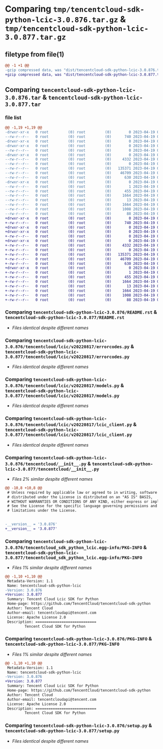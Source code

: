 # Comparing `tmp/tencentcloud-sdk-python-lcic-3.0.876.tar.gz` & `tmp/tencentcloud-sdk-python-lcic-3.0.877.tar.gz`

## filetype from file(1)

```diff
@@ -1 +1 @@
-gzip compressed data, was "dist/tencentcloud-sdk-python-lcic-3.0.876.tar", last modified: Wed Apr 19 00:31:02 2023, max compression
+gzip compressed data, was "dist/tencentcloud-sdk-python-lcic-3.0.877.tar", last modified: Wed Apr 19 09:20:30 2023, max compression
```

## Comparing `tencentcloud-sdk-python-lcic-3.0.876.tar` & `tencentcloud-sdk-python-lcic-3.0.877.tar`

### file list

```diff
@@ -1,19 +1,19 @@
-drwxr-xr-x   0 root         (0) root         (0)        0 2023-04-19 00:31:02.000000 tencentcloud-sdk-python-lcic-3.0.876/
--rw-r--r--   0 root         (0) root         (0)      740 2023-04-19 00:31:02.000000 tencentcloud-sdk-python-lcic-3.0.876/README.rst
-drwxr-xr-x   0 root         (0) root         (0)        0 2023-04-19 00:31:02.000000 tencentcloud-sdk-python-lcic-3.0.876/tencentcloud/
-drwxr-xr-x   0 root         (0) root         (0)        0 2023-04-19 00:31:02.000000 tencentcloud-sdk-python-lcic-3.0.876/tencentcloud/lcic/
--rw-r--r--   0 root         (0) root         (0)        0 2023-04-19 00:31:02.000000 tencentcloud-sdk-python-lcic-3.0.876/tencentcloud/lcic/__init__.py
-drwxr-xr-x   0 root         (0) root         (0)        0 2023-04-19 00:31:02.000000 tencentcloud-sdk-python-lcic-3.0.876/tencentcloud/lcic/v20220817/
--rw-r--r--   0 root         (0) root         (0)     4332 2023-04-19 00:31:02.000000 tencentcloud-sdk-python-lcic-3.0.876/tencentcloud/lcic/v20220817/errorcodes.py
--rw-r--r--   0 root         (0) root         (0)        0 2023-04-19 00:31:02.000000 tencentcloud-sdk-python-lcic-3.0.876/tencentcloud/lcic/v20220817/__init__.py
--rw-r--r--   0 root         (0) root         (0)   135371 2023-04-19 00:31:02.000000 tencentcloud-sdk-python-lcic-3.0.876/tencentcloud/lcic/v20220817/models.py
--rw-r--r--   0 root         (0) root         (0)    46709 2023-04-19 00:31:02.000000 tencentcloud-sdk-python-lcic-3.0.876/tencentcloud/lcic/v20220817/lcic_client.py
--rw-r--r--   0 root         (0) root         (0)      630 2023-04-19 00:31:02.000000 tencentcloud-sdk-python-lcic-3.0.876/tencentcloud/__init__.py
-drwxr-xr-x   0 root         (0) root         (0)        0 2023-04-19 00:31:02.000000 tencentcloud-sdk-python-lcic-3.0.876/tencentcloud_sdk_python_lcic.egg-info/
--rw-r--r--   0 root         (0) root         (0)        1 2023-04-19 00:31:02.000000 tencentcloud-sdk-python-lcic-3.0.876/tencentcloud_sdk_python_lcic.egg-info/dependency_links.txt
--rw-r--r--   0 root         (0) root         (0)      455 2023-04-19 00:31:02.000000 tencentcloud-sdk-python-lcic-3.0.876/tencentcloud_sdk_python_lcic.egg-info/SOURCES.txt
--rw-r--r--   0 root         (0) root         (0)     1664 2023-04-19 00:31:02.000000 tencentcloud-sdk-python-lcic-3.0.876/tencentcloud_sdk_python_lcic.egg-info/PKG-INFO
--rw-r--r--   0 root         (0) root         (0)       13 2023-04-19 00:31:02.000000 tencentcloud-sdk-python-lcic-3.0.876/tencentcloud_sdk_python_lcic.egg-info/top_level.txt
--rw-r--r--   0 root         (0) root         (0)     1664 2023-04-19 00:31:02.000000 tencentcloud-sdk-python-lcic-3.0.876/PKG-INFO
--rw-r--r--   0 root         (0) root         (0)     1008 2023-04-19 00:31:02.000000 tencentcloud-sdk-python-lcic-3.0.876/setup.py
--rw-r--r--   0 root         (0) root         (0)       88 2023-04-19 00:31:02.000000 tencentcloud-sdk-python-lcic-3.0.876/setup.cfg
+drwxr-xr-x   0 root         (0) root         (0)        0 2023-04-19 09:20:30.000000 tencentcloud-sdk-python-lcic-3.0.877/
+-rw-r--r--   0 root         (0) root         (0)      740 2023-04-19 09:20:29.000000 tencentcloud-sdk-python-lcic-3.0.877/README.rst
+drwxr-xr-x   0 root         (0) root         (0)        0 2023-04-19 09:20:30.000000 tencentcloud-sdk-python-lcic-3.0.877/tencentcloud/
+drwxr-xr-x   0 root         (0) root         (0)        0 2023-04-19 09:20:30.000000 tencentcloud-sdk-python-lcic-3.0.877/tencentcloud/lcic/
+-rw-r--r--   0 root         (0) root         (0)        0 2023-04-19 09:20:29.000000 tencentcloud-sdk-python-lcic-3.0.877/tencentcloud/lcic/__init__.py
+drwxr-xr-x   0 root         (0) root         (0)        0 2023-04-19 09:20:30.000000 tencentcloud-sdk-python-lcic-3.0.877/tencentcloud/lcic/v20220817/
+-rw-r--r--   0 root         (0) root         (0)     4332 2023-04-19 09:20:29.000000 tencentcloud-sdk-python-lcic-3.0.877/tencentcloud/lcic/v20220817/errorcodes.py
+-rw-r--r--   0 root         (0) root         (0)        0 2023-04-19 09:20:29.000000 tencentcloud-sdk-python-lcic-3.0.877/tencentcloud/lcic/v20220817/__init__.py
+-rw-r--r--   0 root         (0) root         (0)   135371 2023-04-19 09:20:29.000000 tencentcloud-sdk-python-lcic-3.0.877/tencentcloud/lcic/v20220817/models.py
+-rw-r--r--   0 root         (0) root         (0)    46709 2023-04-19 09:20:29.000000 tencentcloud-sdk-python-lcic-3.0.877/tencentcloud/lcic/v20220817/lcic_client.py
+-rw-r--r--   0 root         (0) root         (0)      630 2023-04-19 09:20:29.000000 tencentcloud-sdk-python-lcic-3.0.877/tencentcloud/__init__.py
+drwxr-xr-x   0 root         (0) root         (0)        0 2023-04-19 09:20:30.000000 tencentcloud-sdk-python-lcic-3.0.877/tencentcloud_sdk_python_lcic.egg-info/
+-rw-r--r--   0 root         (0) root         (0)        1 2023-04-19 09:20:30.000000 tencentcloud-sdk-python-lcic-3.0.877/tencentcloud_sdk_python_lcic.egg-info/dependency_links.txt
+-rw-r--r--   0 root         (0) root         (0)      455 2023-04-19 09:20:30.000000 tencentcloud-sdk-python-lcic-3.0.877/tencentcloud_sdk_python_lcic.egg-info/SOURCES.txt
+-rw-r--r--   0 root         (0) root         (0)     1664 2023-04-19 09:20:30.000000 tencentcloud-sdk-python-lcic-3.0.877/tencentcloud_sdk_python_lcic.egg-info/PKG-INFO
+-rw-r--r--   0 root         (0) root         (0)       13 2023-04-19 09:20:30.000000 tencentcloud-sdk-python-lcic-3.0.877/tencentcloud_sdk_python_lcic.egg-info/top_level.txt
+-rw-r--r--   0 root         (0) root         (0)     1664 2023-04-19 09:20:30.000000 tencentcloud-sdk-python-lcic-3.0.877/PKG-INFO
+-rw-r--r--   0 root         (0) root         (0)     1008 2023-04-19 09:20:29.000000 tencentcloud-sdk-python-lcic-3.0.877/setup.py
+-rw-r--r--   0 root         (0) root         (0)       88 2023-04-19 09:20:30.000000 tencentcloud-sdk-python-lcic-3.0.877/setup.cfg
```

### Comparing `tencentcloud-sdk-python-lcic-3.0.876/README.rst` & `tencentcloud-sdk-python-lcic-3.0.877/README.rst`

 * *Files identical despite different names*

### Comparing `tencentcloud-sdk-python-lcic-3.0.876/tencentcloud/lcic/v20220817/errorcodes.py` & `tencentcloud-sdk-python-lcic-3.0.877/tencentcloud/lcic/v20220817/errorcodes.py`

 * *Files identical despite different names*

### Comparing `tencentcloud-sdk-python-lcic-3.0.876/tencentcloud/lcic/v20220817/models.py` & `tencentcloud-sdk-python-lcic-3.0.877/tencentcloud/lcic/v20220817/models.py`

 * *Files identical despite different names*

### Comparing `tencentcloud-sdk-python-lcic-3.0.876/tencentcloud/lcic/v20220817/lcic_client.py` & `tencentcloud-sdk-python-lcic-3.0.877/tencentcloud/lcic/v20220817/lcic_client.py`

 * *Files identical despite different names*

### Comparing `tencentcloud-sdk-python-lcic-3.0.876/tencentcloud/__init__.py` & `tencentcloud-sdk-python-lcic-3.0.877/tencentcloud/__init__.py`

 * *Files 2% similar despite different names*

```diff
@@ -10,8 +10,8 @@
 # Unless required by applicable law or agreed to in writing, software
 # distributed under the License is distributed on an "AS IS" BASIS,
 # WITHOUT WARRANTIES OR CONDITIONS OF ANY KIND, either express or implied.
 # See the License for the specific language governing permissions and
 # limitations under the License.
 
 
-__version__ = '3.0.876'
+__version__ = '3.0.877'
```

### Comparing `tencentcloud-sdk-python-lcic-3.0.876/tencentcloud_sdk_python_lcic.egg-info/PKG-INFO` & `tencentcloud-sdk-python-lcic-3.0.877/tencentcloud_sdk_python_lcic.egg-info/PKG-INFO`

 * *Files 1% similar despite different names*

```diff
@@ -1,10 +1,10 @@
 Metadata-Version: 1.1
 Name: tencentcloud-sdk-python-lcic
-Version: 3.0.876
+Version: 3.0.877
 Summary: Tencent Cloud Lcic SDK for Python
 Home-page: https://github.com/TencentCloud/tencentcloud-sdk-python
 Author: Tencent Cloud
 Author-email: tencentcloudapi@tencent.com
 License: Apache License 2.0
 Description: ============================
         Tencent Cloud SDK for Python
```

### Comparing `tencentcloud-sdk-python-lcic-3.0.876/PKG-INFO` & `tencentcloud-sdk-python-lcic-3.0.877/PKG-INFO`

 * *Files 1% similar despite different names*

```diff
@@ -1,10 +1,10 @@
 Metadata-Version: 1.1
 Name: tencentcloud-sdk-python-lcic
-Version: 3.0.876
+Version: 3.0.877
 Summary: Tencent Cloud Lcic SDK for Python
 Home-page: https://github.com/TencentCloud/tencentcloud-sdk-python
 Author: Tencent Cloud
 Author-email: tencentcloudapi@tencent.com
 License: Apache License 2.0
 Description: ============================
         Tencent Cloud SDK for Python
```

### Comparing `tencentcloud-sdk-python-lcic-3.0.876/setup.py` & `tencentcloud-sdk-python-lcic-3.0.877/setup.py`

 * *Files identical despite different names*

